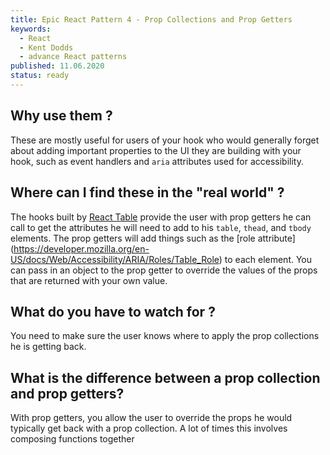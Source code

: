 ```yaml
---
title: Epic React Pattern 4 - Prop Collections and Prop Getters
keywords:
  - React
  - Kent Dodds
  - advance React patterns
published: 11.06.2020
status: ready
---
```



## Why use them ?

These are mostly useful for users of your hook who would generally forget about adding important properties to the UI they are building with your hook, such as event handlers and `aria` attributes used for accessibility.

## Where can I find these in the "real world" ?

The hooks built by [React Table](https://github.com/tannerlinsley/react-table) provide the user with prop getters he can call to get the attributes he will need to add to his `table`, `thead`, and `tbody` elements. The prop getters will add things such as the [role attribute] (https://developer.mozilla.org/en-US/docs/Web/Accessibility/ARIA/Roles/Table_Role) to each element. You can pass in an object to the prop getter to override the values of the props that are returned with your own value.

## What do you have to watch for ?

You need to make sure the user knows where to apply the prop collections he is getting back.

## What is the difference between a prop collection and prop getters?

With prop getters, you allow the user to override the props he would typically get back with a prop collection. A lot of times this involves composing functions together